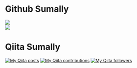 # Github Sumally
<p>
  <a href="https://github.com/anuraghazra/github-readme-stats" style="display:block;">
    <img src="https://github-readme-stats.vercel.app/api?username=yuki0410_&show_icons=true&count_private=true&include_all_commits=true&theme=vue-dark" />
  </a>
  <a href="https://github.com/anuraghazra/github-readme-stats" style="display:block;">
    <img src="https://github-readme-stats.vercel.app/api/top-langs/?username=yuki0410_&layout=compact&theme=vue-dark" />
  </a>
</p>


# Qiita Sumally
[![My Qiita posts](https://qiita-badge.apiapi.app/s/yuki0410_/posts.svg)](http://qiita.com/yuki0410_)
[![My Qiita contributions](https://qiita-badge.apiapi.app/s/yuki0410_/contributions.svg)](http://qiita.com/yuki0410_)
[![My Qiita followers](https://qiita-badge.apiapi.app/s/yuki0410_/followers.svg)](http://qiita.com/yuki0410_)
